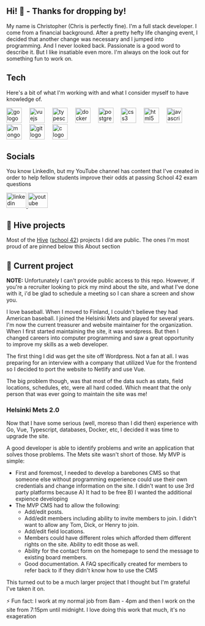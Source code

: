 ## Hi! 👋 - Thanks for dropping by!
My name is Christopher (Chris is perfectly fine). I'm a full stack developer. I come from a financial background. After a pretty hefty life changing event, I decided that another change was necessary and I jumped into programming. And I never looked back. Passionate is a good word to describe it. But I like insatiable even more. I'm always on the look out for something fun to work on.

## Tech
Here's a bit of what I'm working with and what I consider myself to have knowledge of.

<div align="left">
  <img src="https://cdn.jsdelivr.net/gh/devicons/devicon/icons/go/go-original.svg" height="40" alt="go logo"  />
  <img width="12" />
  <img src="https://cdn.jsdelivr.net/gh/devicons/devicon/icons/vuejs/vuejs-original.svg" height="40" alt="vuejs logo"  />
  <img width="12" />
  <img src="https://cdn.jsdelivr.net/gh/devicons/devicon/icons/typescript/typescript-original.svg" height="40" alt="typescript logo"  />
  <img width="12" />
  <img src="https://cdn.jsdelivr.net/gh/devicons/devicon/icons/docker/docker-original.svg" height="40" alt="docker logo"  />
  <img width="12" />
  <img src="https://cdn.jsdelivr.net/gh/devicons/devicon/icons/postgresql/postgresql-original.svg" height="40" alt="postgresql logo"  />
  <img width="12" />
  <img src="https://cdn.jsdelivr.net/gh/devicons/devicon/icons/css3/css3-original.svg" height="40" alt="css3 logo"  />
  <img width="12" />
  <img src="https://cdn.jsdelivr.net/gh/devicons/devicon/icons/html5/html5-original.svg" height="40" alt="html5 logo"  />
  <img width="12" />
  <img src="https://cdn.jsdelivr.net/gh/devicons/devicon/icons/javascript/javascript-original.svg" height="40" alt="javascript logo"  />
  <img width="12" />
  <img src="https://cdn.jsdelivr.net/gh/devicons/devicon/icons/mongodb/mongodb-original.svg" height="40" alt="mongodb logo"  />
  <img width="12" />
  <img src="https://cdn.jsdelivr.net/gh/devicons/devicon/icons/git/git-original.svg" height="40" alt="git logo"  />
  <img width="12" />
  <img src="https://cdn.jsdelivr.net/gh/devicons/devicon/icons/c/c-original.svg" height="40" alt="c logo"  />
</div>

## Socials
You know LinkedIn, but my YouTube channel has content that I've created in order to help fellow students improve their odds at passing School 42 exam questions
<div align="left">
  <a href="https://www.linkedin.com/in/csphilli/" target="_blank">
    <img src="https://raw.githubusercontent.com/maurodesouza/profile-readme-generator/master/src/assets/icons/social/linkedin/default.svg" width="52" height="40" alt="linkedin logo"  />
  </a>
  <a href="https://www.youtube.com/@ChristopherPhillipsDev" target="_blank">
    <img src="https://raw.githubusercontent.com/maurodesouza/profile-readme-generator/master/src/assets/icons/social/youtube/default.svg" width="52" height="40" alt="youtube logo"  />
  </a>
</div>

## 🐝 Hive projects
Most of the [Hive](https://www.hive.fi/en/) ([school 42](https://en.wikipedia.org/wiki/42_(school))) projects I did are public. The ones I'm most proud of are pinned below this About section

## 🔭 Current project
**NOTE:** Unfortunately I can't provide public access to this repo. However, if you're a recruiter looking to pick my mind about the site, and what I've done with it, i'd be glad to schedule a meeting so I can share a screen and show you.

I love baseball. When I moved to Finland, I couldn't believe they had American baseball. I joined the Helsinki Mets and played for several years. I'm now the current treasurer and website maintainer for the organization. When I first started maintaining the site, it was wordpress. But then I changed careers into computer programming and saw a great opportunity to improve my skills as a web developer.

The first thing I did was get the site off Wordpress. Not a fan at all. I was preparing for an interview with a company that utilized Vue for the frontend so I decided to port the website to Netlify and use Vue.

The big problem though, was that most of the data such as stats, field locations, schedules, etc, were all hard coded. Which meant that the only person that was ever going to maintain the site was me!

### Helsinki Mets 2.0
Now that I have some serious (well, moreso than I did then) experience with Go, Vue, Typescript, databases, Docker, etc, I decided it was time to upgrade the site.

A good developer is able to identify problems and write an application that solves those problems. The Mets site wasn't short of those. My MVP is simple:

- First and foremost, I needed to develop a barebones CMS so that someone else without programming experience could use their own credentials and change information on the site. I didn't want to use 3rd party platforms because A) It had to be free B) I wanted the additional expience developing
- The MVP CMS had to allow the following:
  - Add/edit posts.
  - Add/edit members including ability to invite members to join. I didn't want to allow any Tom, Dick, or Henry to join.
  - Add/edit field locations.
  - Members could have different roles which afforded them different rights on the site. Ability to edit those as well.
  - Ability for the contact form on the homepage to send the message to existing board members.
  - Good documentation. A FAQ specifically created for members to refer back to if they didn't know how to use the CMS

This turned out to be a much larger project that I thought but I'm grateful I've taken it on.

⚡ Fun fact: I work at my normal job from 8am - 4pm and then I work on the site from 7:15pm until midnight. I love doing this work that much, it's no exageration
